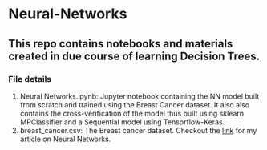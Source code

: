 # Neural-Networks
## This repo contains notebooks and materials created in due course of learning Decision Trees.
### File details
1. Neural Networks.ipynb: Jupyter notebook containing the NN model built from scratch and trained using the Breast Cancer dataset. It also also contains the cross-verification of the model thus built using sklearn MPClassifier and a Sequential model using Tensorflow-Keras.
2. breast_cancer.csv: The Breast cancer dataset.
Checkout the [link](https://towardsdatascience.com/intuitive-neural-networks-understanding-and-building-nn-models-from-scratch-3d93dc3e0ecf?source=friends_link&sk=b62b9237fc1027ecc28ec6fdc34020c0) for my article on Neural Networks.
